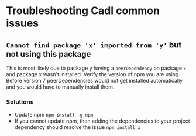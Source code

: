 # Troubleshooting Cadl common issues

## `Cannot find package 'x' imported from 'y'` but not using this package

This is most likely due to package y having a `peerDependency` on package `x` and package x wasn't installed.
Verify the version of npm you are using. Before version 7 peerDependencies would not get installed automatically and you would have to manually install them.

### Solutions




- Update npm `npm install -g npm`
- If you cannot update npm, then adding the dependencies to your project dependency should resolve the issue `npm install x`
